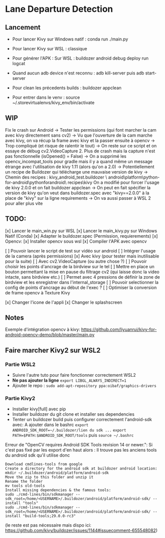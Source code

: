 # Lane Departure Detection

## Lancement
* Pour lancer Kivy sur Windows natif : conda run ./main.py
* Pour lancer Kivy sur WSL : classique
* Pour générer l'APK : Sur WSL : buildozer android debug deploy run logcat

* Quand aucun adb device n'est reconnu : adb kill-server puis adb start-server
* Pour clean les précedents builds : buildozer appclean
* Pour entrer dans le venv : source ~/.storevirtualenvs/kivy_env/bin/activate

## WIP
Fix le crash sur Android
    -> Tester les permissions (qui font marcher la cam avec kivy directement sans cv2)
    -> Vu que l'ouverture de la cam marche avec kivy, on va récup la frame avec kivy
    et la passer ensuite à opencv -> Trop compliqué (et risque de ralentir le tout)
    -> On reste sur ce script et on essaye de débug cv2.VideoCapture
    2. Plus de crash mais la capture n'est pas fonctionnelle (isOpened() = False)
    -> On a supprimé les opencv_incompat_tools pour gradle mais il y a quand même
    un message étrange avec l'utilisation de kivy 1.11 (alors qu'on a 2.0)
    -> Potentiellement un recipe de Buildozer qui télécharge une mauvaise
    version de kivy
    -> Chemin des recipes : kivy_android_test\.buildozer
    \ android\platform\python-for-android\pythonforandroid\ recipes\kivy
    On a modifié pour forcer l'usage de kivy 2.0.0 et on fait buildozer appclean
    -> On peut en fait spécifier la version de kivy qu'on veut dans buildozer.spec
    avec "kivy==2.0.0" à la place de "kivy" sur la ligne requirements
    -> On va aussi passer à WSL 2 pour aller plus vite

## TODO:
[x] Lancer le main_win.py sur WSL
[x] Lancer le main_kivy.py sur Windows Natif (Conda)
[x] Adapter le buildozer.spec (Permission, requierements)
[x] Opencv:
    [x] Installer opencv sous wsl
    [x] Compiler l'APK avec opencv

[ ] Pouvoir lancer le script de test sur vidéo sur android
[ ] Intégrer l'usage de la camera
    (après permissions)
    [x] Avec kivy (pour tester mais inutilisable pour la suite)
    [ ] Avec cv2.VideoCapture (ou autre chose ?)
[ ] Pouvoir choisir les points d'ancrage de la birdview sur le tel
    [ ] Mettre en place un bouton permettant la mise en pause du filtrage cv2
    (qui laisse donc la video intacte, sans birdview etc.)
    [ ] Permet avec 4 pressions de définir la zone de birdview et les enregistrer
    dans l'internal_storage
    [ ] Pouvoir selectionner la config de points d'ancrage au début de l'exec ?
[ ] Optimiser la conversion de frame opencv à Texture Kivy

[x] Changer l'icone de l'appli
[x] Changer le splashscreen

## Notes
Exemple d'intégration opencv à kivy:
https://github.com/liyuanrui/kivy-for-android-opencv-demo/blob/master/main.py

## Faire marcher Kivy2 sur WSL2
### Partie WSL2
* Suivre l'autre tuto pour faire fonctionner correctement WSL2
* **Ne pas ajouter la ligne** `export LIBGL_ALWAYS_INDIRECT=1`
* Ajouter le repo : `sudo add-apt-repository ppa:oibaf/graphics-drivers`

### Partie Kivy2
* Installer kivy[full] avec pip
* Installer buildozer du git clone et installer ses dependencies
* Tenter un buildozer build puis configurer correctement l'android-sdk avec:
A ajouter dans le bashrc
`export ANDROID_SDK_ROOT=~/.buildozer/lien du sdk ...`
`export PATH=$PATH:$ANDROID_SDK_ROOT/tools`
puis `source ~/.bashrc`

Erreur de "OpenCV requires Android SDK Tools revision 14 or newer.":
Si c'est pas fixé par les export d'en haut alors :
Il trouve pas les anciens tools du android sdk qu'il utilise donc

    Download cmdlines-tools from google
    Create a directory for the android sdk at buildozer android location:
    mkdir ~/.buildozer/android/platform/android-sdk
    Move the zip to this folder and unzip it
    Rename the folder
    mv tools old-tools
    Install missing dependencies & the famous tools:
    sudo ./cmd-lines/bin/sdkmanager --sdk_root=/home/<USERNAME>/.buildozer/android/platform/android-sdk/ --install "tools"
    sudo ./cmd-lines/bin/sdkmanager --sdk_root=/home/<USERNAME>/.buildozer/android/platform/android-sdk/ --install "build-tools;29.0.0-rc3"
(le reste est pas nécessaire mais dispo ici:
https://github.com/kivy/buildozer/issues/1144#issuecomment-655548082)
